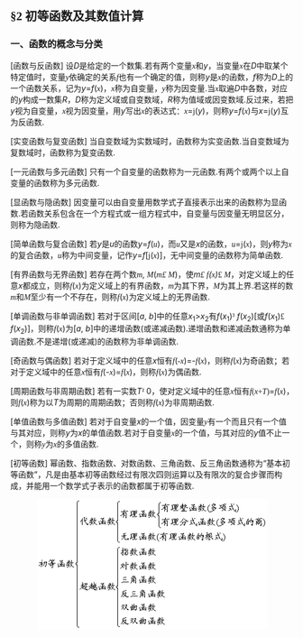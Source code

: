 <div class=Section1>
<h2><span lang=ZH-CN style='font-family:楷体_GB2312'>§</span><span lang=EN-US
style='font-family:楷体_GB2312'>2 </span><span lang=ZH-CN style='font-family:
楷体_GB2312'>初等函数及其数值计算 </span></h2>
<h3><span lang=ZH-CN style='font-family:楷体_GB2312'>一、函数的概念与分类 </span></h3>
<p><span lang=EN-US>[</span><span lang=ZH-CN>函数与反函数</span><span lang=EN-US>] </span><span
lang=ZH-CN>设</span><i><span lang=EN-US>D</span></i><span lang=ZH-CN>是给定的一个数集</span><span
lang=EN-US>.</span><span lang=ZH-CN>若有两个变量</span><i><span lang=EN-US
style='font-family:"Times New Roman"'>x</span></i><span lang=ZH-CN>和</span><i><span
lang=EN-US>y</span></i><span lang=ZH-CN>，当变量</span><i><span lang=EN-US
style='font-family:"Times New Roman"'>x</span></i><span lang=ZH-CN>在</span><i><span
lang=EN-US>D</span></i><span lang=ZH-CN>中取某个特定值时，变量</span><i><span lang=EN-US
style='font-family:"Times New Roman"'>y</span></i><span lang=ZH-CN>依确定的关系</span><i><span
lang=EN-US style='font-family:"Times New Roman"'>f</span></i><span lang=ZH-CN>也有一个确定的值，则称</span><i><span
lang=EN-US>y</span></i><span lang=ZH-CN>是</span><i><span lang=EN-US
style='font-family:"Times New Roman"'>x</span></i><span lang=ZH-CN>的函数，</span><i><span
lang=EN-US>f</span></i><span lang=ZH-CN>称为</span><i><span lang=EN-US>D</span></i><span
lang=ZH-CN>上的一个函数关系，记为</span><i><span lang=EN-US>y</span></i><span lang=EN-US>=<i>f</i>(</span><i><span
lang=EN-US style='font-family:"Times New Roman"'>x</span></i><span lang=EN-US>)</span><span
lang=ZH-CN>，</span><i><span lang=EN-US style='font-family:"Times New Roman"'>x</span></i><span
lang=ZH-CN>称为自变量，</span><i><span lang=EN-US style='font-family:"Times New Roman"'>y</span></i><span
lang=ZH-CN>称为因变量</span><span lang=EN-US>.</span><span lang=ZH-CN>当</span><i><span
lang=EN-US style='font-family:"Times New Roman"'>x</span></i><span lang=ZH-CN>取遍</span><i><span
lang=EN-US>D</span></i><span lang=ZH-CN>中各数，对应的</span><i><span lang=EN-US>y</span></i><span
lang=ZH-CN>构成一数集</span><i><span lang=EN-US>R</span></i><span lang=ZH-CN>，</span><i><span
lang=EN-US>D</span></i><span lang=ZH-CN>称为定义域或自变数域，</span><i><span lang=EN-US>R</span></i><span
lang=ZH-CN>称为值域或因变数域</span><span lang=EN-US>.</span><span lang=ZH-CN>反过来，若把</span><i><span
lang=EN-US>y</span></i><span lang=ZH-CN>视为自变量，</span><i><span lang=EN-US
style='font-family:"Times New Roman"'>x</span></i><span lang=ZH-CN>视为因变量，用</span><i><span
lang=EN-US>y</span></i><span lang=ZH-CN>写出</span><i><span lang=EN-US
style='font-family:"Times New Roman"'>x</span></i><span lang=ZH-CN>的表达式：</span><i><span
lang=EN-US style='font-family:"Times New Roman"'>x</span></i><span lang=EN-US>=</span><span
lang=EN-US style='font-family:Symbol'>j</span><span lang=EN-US>(<i>y</i>)</span><span
lang=ZH-CN style='font-family:楷体_GB2312'>，</span><span lang=ZH-CN>则称</span><i><span
lang=EN-US>y</span></i><span lang=EN-US>=<i>f</i>(</span><i><span lang=EN-US
style='font-family:"Times New Roman"'>x</span></i><span lang=EN-US>)</span><span
lang=ZH-CN>与</span><i><span lang=EN-US>x</span></i><span lang=EN-US>=</span><span
lang=EN-US style='font-family:Symbol'>j</span><span lang=EN-US>(<i>y</i>)</span><span
lang=ZH-CN>互为反函数</span><span lang=EN-US>.</span></p>
<p><span lang=EN-US>[</span><span lang=ZH-CN>实变函数与复变函数</span><span lang=EN-US>]
</span><span lang=ZH-CN>当自变数域为实数域时，函数称为实变函数</span><span lang=EN-US>.</span><span
lang=ZH-CN>当自变数域为复数域时，函数称为复变函数</span><span lang=EN-US>.</span></p>
<p><span lang=EN-US>[</span><span lang=ZH-CN>一元函数与多元函数</span><span lang=EN-US>]
</span><span lang=ZH-CN>只有一个自变量的函数称为一元函数</span><span lang=EN-US>.</span><span
lang=ZH-CN>有两个或两个以上自变量的函数称为多元函数</span><span lang=EN-US>.</span></p>
<p><span lang=EN-US>[</span><span lang=ZH-CN>显函数与隐函数</span><span lang=EN-US>] </span><span
lang=ZH-CN>因变量可以由自变量用数学式子直接表示出来的函数称为显函数</span><span lang=EN-US>.</span><span
lang=ZH-CN>若函数关系包含在一个方程式或一组方程式中，自变量与因变量无明显区分，则称为隐函数</span><span lang=EN-US>.</span></p>
<p><span lang=EN-US>[</span><span lang=ZH-CN>简单函数与复合函数</span><span lang=EN-US>]
</span><span lang=ZH-CN>若</span><i><span lang=EN-US>y</span></i><span
lang=ZH-CN>是</span><i><span lang=EN-US>u</span></i><span lang=ZH-CN>的函数</span><i><span
lang=EN-US>y</span></i><span lang=EN-US>=<i>f</i>(</span><i><span lang=EN-US
style='font-family:"Times New Roman"'>u</span></i><span lang=EN-US>)</span><span
lang=ZH-CN>，而</span><i><span lang=EN-US style='font-family:"Times New Roman"'>u</span></i><span
lang=ZH-CN>又是</span><i><span lang=EN-US>x</span></i><span lang=ZH-CN>的函数</span><span
lang=ZH-CN style='font-family:楷体_GB2312'>，</span><i><span lang=EN-US
style='font-family:"Times New Roman"'>u</span></i><span lang=EN-US>=</span><span
lang=EN-US style='font-family:Symbol'>j</span><span lang=EN-US>(</span><i><span
lang=EN-US style='font-family:"Times New Roman"'>x</span></i><span lang=EN-US>)</span><span
lang=ZH-CN style='font-family:楷体_GB2312'>，</span><span lang=ZH-CN>则</span><i><span
lang=EN-US>y</span></i><span lang=ZH-CN>称为</span><i><span lang=EN-US
style='font-family:"Times New Roman"'>x</span></i><span lang=ZH-CN>的复合函数，</span><i><span
lang=EN-US style='font-family:"Times New Roman"'>u</span></i><span lang=ZH-CN>称为中间变量，记作</span><i><span
lang=EN-US>y</span></i><span lang=EN-US>=<i>f</i>[</span><span lang=EN-US
style='font-family:Symbol'>j</span><span lang=EN-US>(</span><i><span
lang=EN-US style='font-family:"Times New Roman"'>x</span></i><span lang=EN-US>)]</span><span
lang=ZH-CN style='font-family:楷体_GB2312'>，</span><span lang=ZH-CN>无中间变量的函数称为简单函数</span><span
lang=EN-US>.</span></p>
<p><span lang=EN-US>[</span><span lang=ZH-CN>有界函数与无界函数</span><span lang=EN-US>]
</span><span lang=ZH-CN>若存在两个数</span><i><span lang=EN-US style='font-family:
"Times New Roman"'>m</span></i><span lang=EN-US>, </span><i><span lang=EN-US
style='font-family:"Times New Roman"'>M</span></i><span lang=EN-US>(</span><i><span
lang=EN-US style='font-family:"Times New Roman"'>m</span></i><i><span
lang=EN-US style='font-family:Symbol'>&pound;</span><span lang=EN-US> </span></i><i><span
lang=EN-US style='font-family:"Times New Roman"'>M</span></i><span lang=EN-US>)</span><span
lang=ZH-CN style='font-family:楷体_GB2312'>，</span><span lang=ZH-CN
style='font-family:楷体_GB2312'>使</span><i><span lang=EN-US>m</span></i><i><span
lang=EN-US style='font-family:Symbol'>&pound;</span><span lang=EN-US> </span></i><i><span
lang=EN-US style='font-family:"Times New Roman"'>f</span><span lang=EN-US>(</span></i><i><span
lang=EN-US style='font-family:"Times New Roman"'>x</span><span lang=EN-US>)</span></i><span
lang=EN-US style='font-family:Symbol'>&pound;</span><span lang=EN-US> </span><i><span
lang=EN-US style='font-family:"Times New Roman"'>M</span></i><span lang=ZH-CN
style='font-family:楷体_GB2312'>，</span><span lang=ZH-CN>对定义域上的任意</span><i><span
lang=EN-US>x</span></i><span lang=ZH-CN>都成立，则称</span><i><span lang=EN-US
style='font-family:"Times New Roman"'>f</span></i><span lang=EN-US>(</span><i><span
lang=EN-US style='font-family:"Times New Roman"'>x</span></i><span lang=EN-US>)</span><span
lang=ZH-CN>为定义域上的有界函数，</span><i><span lang=EN-US style='font-family:"Times New Roman"'>m</span></i><span
lang=ZH-CN>为其下界，</span><i><span lang=EN-US style='font-family:"Times New Roman"'>M</span></i><span
lang=ZH-CN>为其上界</span><span lang=EN-US>.</span><span lang=ZH-CN>若这样的数</span><i><span
lang=EN-US style='font-family:"Times New Roman"'>m</span></i><span lang=ZH-CN>和</span><i><span
lang=EN-US style='font-family:"Times New Roman"'>M</span></i><span lang=ZH-CN>至少有一个不存在，则称</span><i><span
lang=EN-US style='font-family:"Times New Roman"'>f</span></i><span lang=EN-US>(</span><i><span
lang=EN-US style='font-family:"Times New Roman"'>x</span></i><span lang=EN-US>)</span><span
lang=ZH-CN>为定义域上的无界函数</span><span lang=EN-US>.</span></p>
<p><span lang=EN-US>[</span><span lang=ZH-CN>单调函数与非单调函数</span><span lang=EN-US>]
</span><span lang=ZH-CN>若对于区间</span><span lang=EN-US>[<i>a</i>, <i>b</i>]</span><span
lang=ZH-CN>中的任意</span><i><span lang=EN-US>x</span></i><sub><span lang=EN-US>1</span></sub><span
lang=EN-US>&gt;<i>x</i><sub>2</sub></span><span lang=ZH-CN>有</span><i><span
lang=EN-US>f</span></i><span lang=EN-US>(<i>x</i><sub>1</sub>)</span><span
lang=EN-US style='font-family:Symbol'>&sup3;</span><span lang=EN-US> <i>f</i>(<i>x</i><sub>2</sub>)[</span><span
lang=ZH-CN>或</span><i><span lang=EN-US>f</span></i><span lang=EN-US>(<i>x</i><sub>1</sub>)</span><span
lang=EN-US style='font-family:Symbol'>&pound;</span><span lang=EN-US> <i>f</i>(<i>x</i><sub>2</sub>)]</span><span
lang=ZH-CN style='font-family:楷体_GB2312'>，</span><span lang=ZH-CN>则称</span><i><span
lang=EN-US style='font-family:"Times New Roman"'>f</span></i><span lang=EN-US>(</span><i><span
lang=EN-US style='font-family:"Times New Roman"'>x</span></i><span lang=EN-US>)</span><span
lang=ZH-CN>为</span><span lang=EN-US>[<i>a</i>, <i>b</i>]</span><span
lang=ZH-CN>中的递增函数</span><span lang=EN-US>(</span><span lang=ZH-CN>或递减函数</span><span
lang=EN-US>).</span><span lang=ZH-CN>递增函数和递减函数通称为单调函数</span><span lang=EN-US>.</span><span
lang=ZH-CN>不是递增</span><span lang=EN-US>(</span><span lang=ZH-CN>或递减</span><span
lang=EN-US>)</span><span lang=ZH-CN>的函数称为非单调函数</span><span lang=EN-US>.</span></p>
<p><span lang=EN-US>[</span><span lang=ZH-CN>奇函数与偶函数</span><span lang=EN-US>] </span><span
lang=ZH-CN>若对于定义域中的任意</span><i><span lang=EN-US>x</span></i><span lang=ZH-CN>恒有</span><i><span
lang=EN-US style='font-family:"Times New Roman"'>f</span></i><span lang=EN-US>(</span><i><span
lang=EN-US style='font-family:"Times New Roman"'>-x</span></i><span lang=EN-US>)=-</span><i><span
lang=EN-US style='font-family:"Times New Roman"'>f</span></i><span lang=EN-US>(</span><i><span
lang=EN-US style='font-family:"Times New Roman"'>x</span></i><span lang=EN-US>)</span><span
lang=ZH-CN style='font-family:楷体_GB2312'>，</span><span lang=ZH-CN>则称</span><i><span
lang=EN-US style='font-family:"Times New Roman"'>f</span></i><span lang=EN-US>(</span><i><span
lang=EN-US style='font-family:"Times New Roman"'>x</span></i><span lang=EN-US>)</span><span
lang=ZH-CN>为奇函数；若对于定义域中的任意</span><i><span lang=EN-US style='font-family:"Times New Roman"'>x</span></i><span
lang=ZH-CN>恒有</span><i><span lang=EN-US style='font-family:"Times New Roman"'>f</span></i><span
lang=EN-US>(-</span><i><span lang=EN-US style='font-family:"Times New Roman"'>x</span></i><span
lang=EN-US>)=</span><i><span lang=EN-US style='font-family:"Times New Roman"'>f</span></i><span
lang=EN-US>(</span><i><span lang=EN-US style='font-family:"Times New Roman"'>x</span></i><span
lang=EN-US>)</span><span lang=ZH-CN style='font-family:楷体_GB2312'>，</span><span
lang=ZH-CN>则称</span><i><span lang=EN-US style='font-family:"Times New Roman"'>f</span></i><span
lang=EN-US>(</span><i><span lang=EN-US style='font-family:"Times New Roman"'>x</span></i><span
lang=EN-US>)</span><span lang=ZH-CN>为偶函数</span><span lang=EN-US>.</span></p>
<p><span lang=EN-US>[</span><span lang=ZH-CN>周期函数与非周期函数</span><span lang=EN-US>]
</span><span lang=ZH-CN>若有一实数</span><i><span lang=EN-US>T</span></i><i><span
lang=EN-US style='font-family:Symbol'>&sup1;</span><span lang=EN-US> </span></i><span
lang=EN-US>0</span><span lang=ZH-CN style='font-family:楷体_GB2312'>，</span><span
lang=ZH-CN>使对定义域中的任意</span><i><span lang=EN-US style='font-family:"Times New Roman"'>x</span></i><span
lang=ZH-CN>恒有</span><i><span lang=EN-US style='font-family:"Times New Roman"'>f</span></i><span
lang=EN-US style='font-family:"Times New Roman"'>(<i>x</i>+<i>T</i>)</span><span
lang=EN-US>=</span><i><span lang=EN-US style='font-family:"Times New Roman"'>f</span></i><span
lang=EN-US>(</span><i><span lang=EN-US style='font-family:"Times New Roman"'>x</span></i><span
lang=EN-US>)</span><span lang=ZH-CN style='font-family:楷体_GB2312'>，</span><span
lang=ZH-CN>则</span><i><span lang=EN-US style='font-family:"Times New Roman"'>f</span></i><span
lang=EN-US>(</span><i><span lang=EN-US style='font-family:"Times New Roman"'>x</span></i><span
lang=EN-US>)</span><span lang=ZH-CN>称为以</span><i><span lang=EN-US>T</span></i><span
lang=ZH-CN>为周期的周期函数；否则称</span><i><span lang=EN-US style='font-family:"Times New Roman"'>f</span></i><span
lang=EN-US>(</span><i><span lang=EN-US style='font-family:"Times New Roman"'>x</span></i><span
lang=EN-US>)</span><span lang=ZH-CN>为非周期函数</span><span lang=EN-US>.</span></p>
<p><span lang=EN-US>[</span><span lang=ZH-CN>单值函数与多值函数</span><span lang=EN-US>]
</span><span lang=ZH-CN>若对于自变量</span><i><span lang=EN-US>x</span></i><span
lang=ZH-CN>的一个值，因变量</span><i><span lang=EN-US style='font-family:"Times New Roman"'>y</span></i><span
lang=ZH-CN>有一个而且只有一个值与其对应，则称</span><i><span lang=EN-US>y</span></i><span
lang=ZH-CN>为</span><i><span lang=EN-US>x</span></i><span lang=ZH-CN>的单值函数</span><span
lang=EN-US>.</span><span lang=ZH-CN>若对于自变量</span><i><span lang=EN-US
style='font-family:"Times New Roman"'>x</span></i><span lang=ZH-CN>的一个值，与其对应的</span><i><span
lang=EN-US>y</span></i><span lang=ZH-CN>值不止一个，则称</span><i><span lang=EN-US
style='font-family:"Times New Roman"'>y</span></i><span lang=ZH-CN>为</span><i><span
lang=EN-US style='font-family:"Times New Roman"'>x</span></i><span lang=ZH-CN>的多值函数</span><span
lang=EN-US>.</span></p>
<p><span lang=EN-US>[</span><span lang=ZH-CN>初等函数</span><span lang=EN-US>] </span><span
lang=ZH-CN>幂函数、指数函数、对数函数、三角函数、反三角函数通称为“基本初等函数”，凡是由基本初等函数经过有限次四则运算以及有限次的复合步骤而构成，并能用一个数学式子表示的函数都属于初等函数</span><span
lang=EN-US>.</span></p>
<p align=center style='text-align:center'><span lang=EN-US style='font-family:
楷体_GB2312'><img width=408 height=232 src="res/17e9d95da129bdd93c34fb6cc6aaaa52_5344_files/Image335.gif"></span></p>
<p><span lang=ZH-CN style='font-family:楷体_GB2312'>　</span></p>
</div>